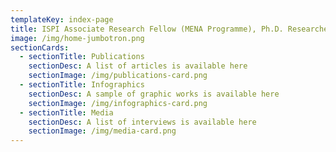 ```yaml
---
templateKey: index-page
title: ISPI Associate Research Fellow (MENA Programme), Ph.D. Researcher, Journalist, Infographics Designer
image: /img/home-jumbotron.png
sectionCards:
  - sectionTitle: Publications
    sectionDesc: A list of articles is available here
    sectionImage: /img/publications-card.png
  - sectionTitle: Infographics
    sectionDesc: A sample of graphic works is available here
    sectionImage: /img/infographics-card.png
  - sectionTitle: Media
    sectionDesc: A list of interviews is available here
    sectionImage: /img/media-card.png
---
```

